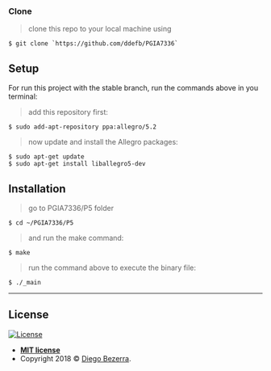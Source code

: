 ### Clone

> clone this repo to your local machine using 

```shell
$ git clone `https://github.com/ddefb/PGIA7336`
```

## Setup

For run this project with the stable branch, run the commands above in you terminal:

> add this repository first:

```shell
$ sudo add-apt-repository ppa:allegro/5.2
```

> now update and install the Allegro packages:

```shell
$ sudo apt-get update
$ sudo apt-get install liballegro5-dev
```

## Installation

> go to PGIA7336/P5 folder

```shell
$ cd ~/PGIA7336/P5
```

> and run the make command:

```shell
$ make
```

> run the command above to execute the binary file:

```shell 
$ ./_main
```

---

## License

[![License](http://img.shields.io/:license-mit-blue.svg?style=flat-square)](http://badges.mit-license.org)

- **[MIT license](http://opensource.org/licenses/mit-license.php)**
- Copyright 2018 © <a href="http://ddefb.me/" target="_blank">Diego Bezerra</a>.
